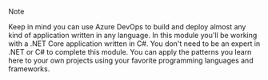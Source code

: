 > [!NOTE]
> Keep in mind you can use Azure DevOps to build and deploy almost any kind of application written in any language. In this module you'll be working with a .NET Core application written in C#.
> You don't need to be an expert in .NET or C# to complete this module. You can apply the patterns you learn here to your own projects using your favorite programming languages and frameworks.